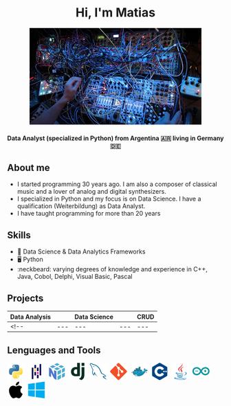 <div align="center">
    <h1 align="center">Hi, I'm Matias </h1>
    <img src="synth_00.jpg" width="400"
</div>
    <h4 align="center">Data Analyst (specialized in Python) from Argentina 🇦🇷 living in Germany 🇩🇪 </h4>
<div align="left">

## About me

- I started programming 30 years ago. I am also a composer of classical music and a lover of analog and digital synthesizers.
- I specialized in Python and my focus is on Data Science. I have a qualification (Weiterbildung) as Data Analyst.
- I have taught programming for more than 20 years

## Skills

- 🌱 Data Science & Data Analytics Frameworks
- :desktop_computer:  Python
- :neckbeard: varying degrees of knowledge and experience in C++, Java, Cobol, Delphi, Visual Basic, Pascal

## Projects

|Data Analysis |     |Data Science|     |CRUD
|---           |---  |---         |---  |---
<!-- |---           |---  |---         |---  |--- -->

## Lenguages and Tools
<div align="left">
  <img src="https://github.com/devicons/devicon/blob/master/icons/python/python-original.svg" title="python" alt="python" width="40" height=40"/>&nbsp;
  <img src="https://github.com/devicons/devicon/blob/master/icons/pandas/pandas-original.svg" title="pandas" alt="pandas" width="40" height=40"/>&nbsp;
  <img src="https://github.com/devicons/devicon/blob/master/icons/numpy/numpy-original.svg" title="numpy" alt="numpy" width="40" height=40"/>&nbsp;
  <img src="https://github.com/devicons/devicon/blob/master/icons/django/django-plain.svg" title="django" alt="django" width="40" height=40"/>&nbsp;
  <img src="https://github.com/devicons/devicon/blob/master/icons/mysql/mysql-original.svg" title="mysql" alt="mysql" width="40" height=40"/>&nbsp;
  <img src="https://github.com/devicons/devicon/blob/master/icons/git/git-original.svg" title="git" alt="git" width="40" height=40"/>&nbsp;
  <img src="https://github.com/devicons/devicon/blob/master/icons/docker/docker-original.svg" title="docker" alt="docker" width="40" height=40"/>&nbsp;
  <img src="https://github.com/devicons/devicon/blob/master/icons/cplusplus/cplusplus-plain.svg" title="c++" alt="c++" width="40" height=40"/>&nbsp;
  <img src="https://github.com/devicons/devicon/blob/master/icons/java/java-original.svg" title="java" alt="java" width="40" height=40"/>&nbsp;
  <img src="https://github.com/devicons/devicon/blob/master/icons/arduino/arduino-original.svg" title="arduino" alt="arduino" width="40" height=40"/>&nbsp;
  <img src="https://github.com/devicons/devicon/blob/master/icons/apple/apple-original.svg" title="osx" alt="osx" width="40" height=40"/>&nbsp;
  <img src="https://github.com/devicons/devicon/blob/master/icons/windows8/windows8-original.svg" title="windows" alt="windows" width="40" height=40"/>&nbsp;
  <!-- <img src="" title="numpy" alt="numpy" width="40" height=40"/>&nbsp; -->
  <!-- <img src="" title="numpy" alt="numpy" width="40" height=40"/>&nbsp; -->
  <!-- <img src="" title="numpy" alt="numpy" width="40" height=40"/>&nbsp; -->
  <!-- <img src="" title="numpy" alt="numpy" width="40" height=40"/>&nbsp; -->
</div>
